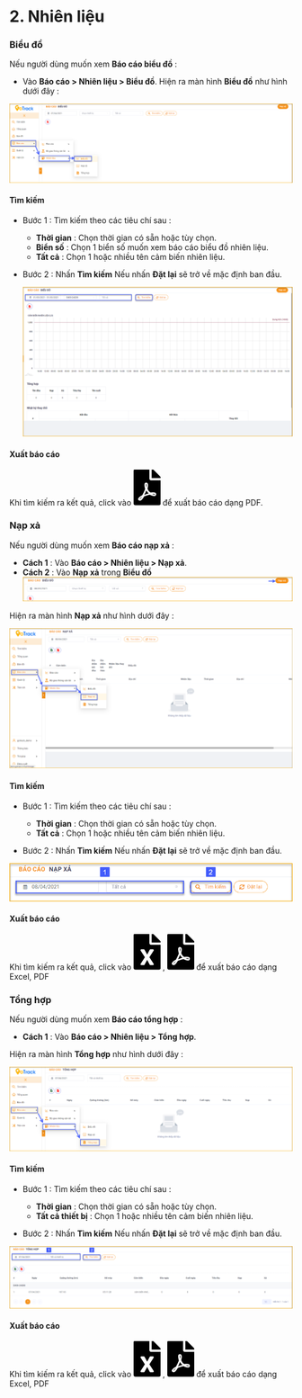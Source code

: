 # 2. Nhiên liệu

 ### Biểu đồ

Nếu người dùng muốn xem **Báo cáo biểu đồ** :  
* Vào **Báo cáo >  Nhiên liệu > Biểu đồ**.
Hiện ra màn hình **Biểu đồ** như hình dưới đây :

<span style="display:block;text-align:left">![Interface Web](/docs/assets/images/web-interface/reports/chart.png)

#### Tìm kiếm 

* Bước 1 : Tìm kiếm theo các tiêu chí sau :

    * **Thời gian** : Chọn thời gian có sẵn hoặc tùy chọn.
    * **Biển số** : Chọn 1  biển số muốn xem báo cáo biểu đồ nhiên liệu.
    * **Tất cả** : Chọn 1 hoặc nhiều tên cảm biến nhiên liệu.

* Bước 2 : Nhấn **Tìm kiếm** 
    Nếu nhấn **Đặt lại** sẽ trở về mặc định ban đầu.

    <span style="display:block;text-align:left">![Interface Web](/docs/assets/images/web-interface/reports/search-chart.png)

#### Xuất báo cáo

Khi tìm kiếm ra kết quả, click vào <span class="icon-left svg-filter-circlered">![Ok](/docs/assets/images/web-interface/icon/SVG/file-pdf1.svg) để xuất báo cáo dạng PDF.

### Nạp xả

Nếu người dùng muốn xem **Báo cáo nạp xả** :  
* **Cách 1** : Vào **Báo cáo >  Nhiên liệu > Nạp xả**.
* **Cách 2** : Vào **Nạp xả** trong **Biểu đồ** 
    <span style="display:block;text-align:left">![Interface Web](/docs/assets/images/web-interface/reports/charge-and-discharge-1.png)

Hiện ra màn hình **Nạp xả** như hình dưới đây :

<span style="display:block;text-align:left">![Interface Web](/docs/assets/images/web-interface/reports/charge-and-discharge.png)

#### Tìm kiếm 

* Bước 1 : Tìm kiếm theo các tiêu chí sau :

    * **Thời gian** : Chọn thời gian có sẵn hoặc tùy chọn.
    * **Tất cả** : Chọn 1 hoặc nhiều tên cảm biến nhiên liệu.

* Bước 2 : Nhấn **Tìm kiếm** 
    Nếu nhấn **Đặt lại** sẽ trở về mặc định ban đầu.

<span style="display:block;text-align:left">![Interface Web](/docs/assets/images/web-interface/reports/search-charge-and-discharge.png)

#### Xuất báo cáo

Khi tìm kiếm ra kết quả, click vào <span class="icon-left svg-filter-circlegreen">![Ok](/docs/assets/images/web-interface/icon/SVG/file-excel1.svg) , <span class="icon-left svg-filter-circlered">![Ok](/docs/assets/images/web-interface/icon/SVG/file-pdf1.svg) để xuất báo cáo dạng Excel, PDF

### Tổng hợp

Nếu người dùng muốn xem **Báo cáo tổng hợp** :  
* **Cách 1** : Vào **Báo cáo >  Nhiên liệu > Tổng hợp**.

Hiện ra màn hình **Tổng hợp** như hình dưới đây :

<span style="display:block;text-align:left">![Interface Web](/docs/assets/images/web-interface/reports/synthetic.png)

#### Tìm kiếm 

* Bước 1 : Tìm kiếm theo các tiêu chí sau :

    * **Thời gian** : Chọn thời gian có sẵn hoặc tùy chọn.
    * **Tất cả thiết bị** : Chọn 1 hoặc nhiều tên cảm biến nhiên liệu.

* Bước 2 : Nhấn **Tìm kiếm** 
    Nếu nhấn **Đặt lại** sẽ trở về mặc định ban đầu.

<span style="display:block;text-align:left">![Interface Web](/docs/assets/images/web-interface/reports/search-synthetic.png)

#### Xuất báo cáo

Khi tìm kiếm ra kết quả, click vào <span class="icon-left svg-filter-circlegreen">![Ok](/docs/assets/images/web-interface/icon/SVG/file-excel1.svg) , <span class="icon-left svg-filter-circlered">![Ok](/docs/assets/images/web-interface/icon/SVG/file-pdf1.svg) để xuất báo cáo dạng Excel, PDF



